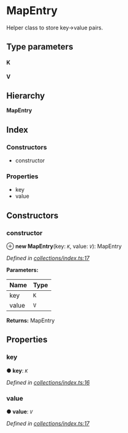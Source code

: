 # MapEntry

Helper class to store key-&gt;value pairs.

## Type parameters

#### K

#### V

## Hierarchy

**MapEntry**

## Index

### Constructors

* constructor

### Properties

* key
* value

## Constructors

### constructor

⊕ **new MapEntry**\(key: _`K`_, value: _`V`_\): MapEntry

_Defined in_ [_collections/index.ts:17_](https://github.com/nearprotocol/near-runtime-ts/blob/8dedca2/assembly/collections/index.ts#L17)

**Parameters:**

| Name | Type |
| :--- | :--- |
| key | `K` |
| value | `V` |

**Returns:** MapEntry

## Properties

### key

**● key**: _`K`_

_Defined in_ [_collections/index.ts:16_](https://github.com/nearprotocol/near-runtime-ts/blob/8dedca2/assembly/collections/index.ts#L16)

### value

**● value**: _`V`_

_Defined in_ [_collections/index.ts:17_](https://github.com/nearprotocol/near-runtime-ts/blob/8dedca2/assembly/collections/index.ts#L17)

